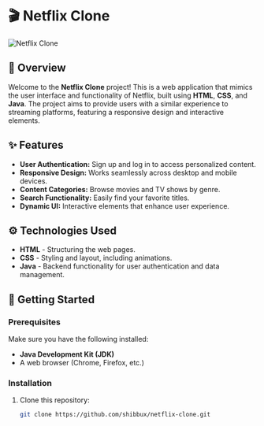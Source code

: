 # 🎬 Netflix Clone

![Netflix Clone](https://i.imgur.com/m7o7hAG.png) 

## 🌟 Overview

Welcome to the **Netflix Clone** project! This is a web application that mimics the user interface and functionality of Netflix, built using **HTML**, **CSS**, and **Java**. The project aims to provide users with a similar experience to streaming platforms, featuring a responsive design and interactive elements.

## ✨ Features

- **User Authentication:** Sign up and log in to access personalized content.
- **Responsive Design:** Works seamlessly across desktop and mobile devices.
- **Content Categories:** Browse movies and TV shows by genre.
- **Search Functionality:** Easily find your favorite titles.
- **Dynamic UI:** Interactive elements that enhance user experience.

## ⚙️ Technologies Used

- **HTML** - Structuring the web pages.
- **CSS** - Styling and layout, including animations.
- **Java** - Backend functionality for user authentication and data management.

## 🚀 Getting Started

### Prerequisites

Make sure you have the following installed:

- **Java Development Kit (JDK)**
- A web browser (Chrome, Firefox, etc.)

### Installation

1. Clone this repository:
   ```bash
   git clone https://github.com/shibbux/netflix-clone.git
